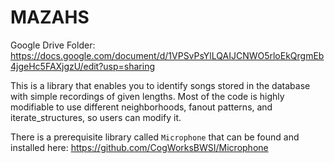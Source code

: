 # MAZAHS
Google Drive Folder: https://docs.google.com/document/d/1VPSvPsYlLQAIJCNWO5rloEkQrgmEb4jgeHc5FAXjgzU/edit?usp=sharing

This is a library that enables you to identify songs stored in the database with simple recordings of given lengths. Most of the code is highly modifiable to use different neighborhoods, fanout patterns, and iterate_structures, so users can modify it.

There is a prerequisite library called `Microphone` that can be found and installed here: https://github.com/CogWorksBWSI/Microphone
